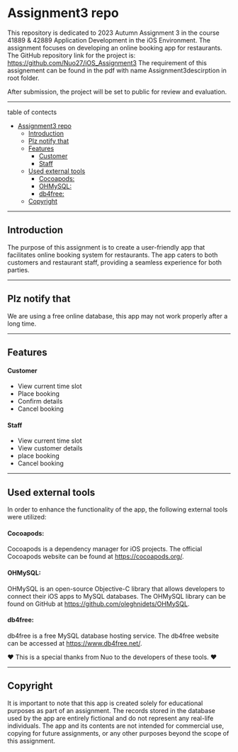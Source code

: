 # Assignment3 repo

This repository is dedicated to 2023 Autumn Assignment 3 in the course 41889 & 42889 Application Development in the iOS Environment. The assignment focuses on developing an online booking app for restaurants. The GitHub repository link for the project is: https://github.com/Nuo27/iOS_Assignment3
The requirement of this assignement can be found in the pdf with name Assignment3descirption in root folder.

After submission, the project will be set to public for review and evaluation.

---

table of contects

- [Assignment3 repo](#assignment3-repo)
  - [Introduction](#introduction)
  - [Plz notify that](#plz-notify-that)
  - [Features](#features)
    - [Customer](#customer)
    - [Staff](#staff)
  - [Used external tools](#used-external-tools)
    - [Cocoapods:](#cocoapods)
    - [OHMySQL:](#ohmysql)
    - [db4free:](#db4free)
  - [Copyright](#copyright)

---

## Introduction

The purpose of this assignment is to create a user-friendly app that facilitates online booking system for restaurants. The app caters to both customers and restaurant staff, providing a seamless experience for both parties.

---

## Plz notify that

We are using a free online database, this app may not work properly after a long time.

---

## Features

#### Customer

- View current time slot
- Place booking
- Confirm details
- Cancel booking

#### Staff

- View current time slot
- View customer details
- place booking
- Cancel booking

---

## Used external tools

In order to enhance the functionality of the app, the following external tools were utilized:

#### Cocoapods:

Cocoapods is a dependency manager for iOS projects. The official Cocoapods website can be found at https://cocoapods.org/.

#### OHMySQL:

OHMySQL is an open-source Objective-C library that allows developers to connect their iOS apps to MySQL databases. The OHMySQL library can be found on GitHub at https://github.com/oleghnidets/OHMySQL.

#### db4free:

db4free is a free MySQL database hosting service. The db4free website can be accessed at https://www.db4free.net/.

:heart: This is a special thanks from Nuo to the developers of these tools. :heart:

---

## Copyright

It is important to note that this app is created solely for educational purposes as part of an assignment. The records stored in the database used by the app are entirely fictional and do not represent any real-life individuals. The app and its contents are not intended for commercial use, copying for future assignments, or any other purposes beyond the scope of this assignment.
